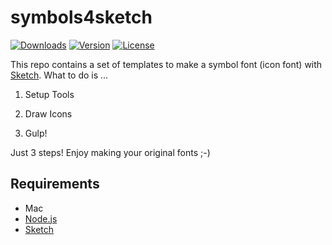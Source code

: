 # symbols4sketch

<p align="start">
  <a href="https://npmcharts.com/compare/symbols4sketch?minimal=true"><img src="https://img.shields.io/npm/dm/symbols4sketch.svg" alt="Downloads"></a>
  <a href="https://www.npmjs.com/package/symbols4sketch"><img src="https://img.shields.io/npm/v/symbols4sketch.svg" alt="Version"></a>
  <a href="https://www.npmjs.com/package/symbols4sketch"><img src="https://img.shields.io/npm/l/symbols4sketch.svg" alt="License"></a>
  <br>
</p>

This repo contains a set of templates to make a symbol font (icon font) with [Sketch](http://bohemiancoding.com/sketch). What to do is ...

1. Setup Tools

2. Draw Icons

3. Gulp!

Just 3 steps! Enjoy making your original fonts ;-)

## Requirements

- Mac
- [Node.js](https://nodejs.org/)
- [Sketch](https://www.sketchapp.com/)
